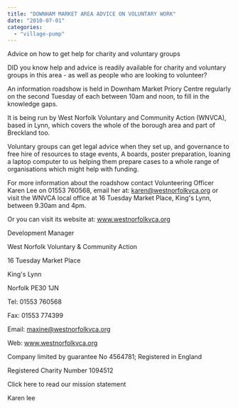 ```yaml
---
title: "DOWNHAM MARKET AREA ADVICE ON VOLUNTARY WORK"
date: "2010-07-01"
categories: 
  - "village-pump"
---
```


Advice on how to get help for charity and voluntary groups

DID you know help and advice is readily available for charity and voluntary groups in this area - as well as people who are looking to volunteer?

An information roadshow is held in Downham Market Priory Centre regularly on the second Tuesday of each between 10am and noon, to fill in the knowledge gaps.

It is being run by West Norfolk Voluntary and Community Action (WNVCA), based in Lynn, which covers the whole of the borough area and part of Breckland too.

Voluntary groups can get legal advice when they set up, and governance to free hire of resources to stage events, A boards, poster preparation, loaning a laptop computer to us helping them prepare cases to a whole range of organisations which might help with funding.

For more information about the roadshow contact Volunteering Officer Karen Lee on 01553 760568, email her at: karen@westnorfolkvca.org or visit the WNVCA local office at 16 Tuesday Market Place, King's Lynn, between 9.30am and 4pm.

Or you can visit its website at: www.westnorfolkvca.org

Development Manager

West Norfolk Voluntary & Community Action

16 Tuesday Market Place

King's Lynn

Norfolk PE30 1JN

Tel: 01553 760568

Fax: 01553 774399

Email: maxine@westnorfolkvca.org

Web: www.westnorfolkvca.org

Company limited by guarantee No 4564781; Registered in England

Registered Charity Number 1094512

Click here to read our mission statement

Karen lee

